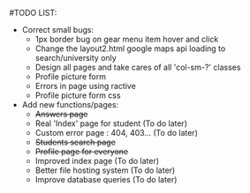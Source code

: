#TODO LIST:

* Correct small bugs:
  * 1px border bug on gear menu item hover and click
  * Change the layout2.html google maps api loading to search/university only
  * Design all pages and take cares of all 'col-sm-?' classes
  * Profile picture form
  * Errors in page using ractive
  * Profile picture form css
* Add new functions/pages:
  * ~~Answers page~~
  * Real 'Index' page for student (To do later)
  * Custom error page : 404, 403... (To do later)
  * ~~Students search page~~
  * ~~Profile page for everyone~~
  * Improved index page (To do later)
  * Better file hosting system (To do later)
  * Improve database queries (To do later)